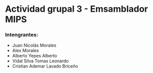 
# Actividad grupal 3 - Emsamblador MIPS

### Intengrantes:
- Juan Nicolás Morales
- Alex Morales
- Alberto Yepes Alberto
- Vidal Silva Tomas Leonardo
- Cristian Ademar Lavado Briceño


